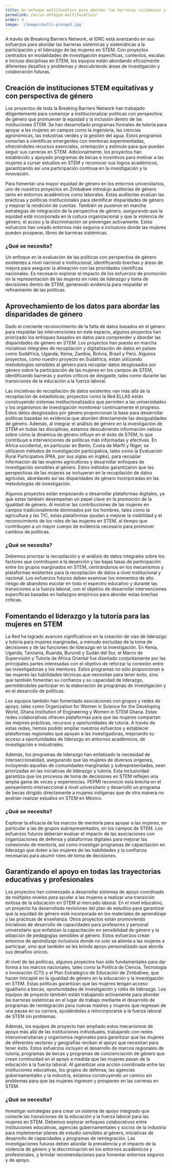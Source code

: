 ```yaml
---
title: Un enfoque multifacético para abordar las barreras sistémicas y sistemáticas para lograr la equidad de género en STEM
permalink: /es/un-enfoque-multifacetico/
order: 4
image: '/images/multi-pronged.jpg'
---
```


A través de Breaking Barriers Network, el IDRC está avanzando en sus esfuerzos para abordar las barreras sistémicas y sistemáticas a la participación y el liderazgo de las mujeres en STEM. Con proyectos centrados en modalidades de investigación específicas, contextos, escalas e incluso disciplinas en STEM, los equipos están abordando eficazmente diferentes desafíos y problemas y descubriendo áreas de investigación y colaboración futuras. 

## Creación de instituciones STEM equitativas y con perspectiva de género

Los proyectos de toda la Breaking Barriers Network han trabajado diligentemente para comenzar a institucionalizar políticas con perspectiva de género que promuevan la equidad y la inclusión dentro de las instituciones STEM. Se han desarrollado programas formales de tutoría para apoyar a las mujeres en campos como la ingeniería, las ciencias agronómicas, las industrias verdes y la gestión del agua. Estos programas conectan a científicas emergentes con mentoras experimentadas, ofreciéndoles recursos esenciales, orientación y estímulo para que puedan seguir sus carreras en STEM. Adicionalmente, los proyectos han establecido y apoyado programas de becas e incentivos para motivar a las mujeres a cursar estudios en STEM y reconocer sus logros académicos, garantizando así una participación continua en la investigación y la innovación. 

Para fomentar una mayor equidad de género en los entornos universitarios, uno de nuestros proyectos en Zimbabwe introdujo auditorías de género tanto en entornos académicos como laborales. Estas auditorías evalúan las prácticas y políticas institucionales para identificar disparidades de género y mejorar la rendición de cuentas. También se pusieron en marcha estrategias de integración de la perspectiva de género, asegurando que la equidad esté incorporada en la cultura organizacional y que la violencia de género, el acoso y la discriminación se prevengan activamente. Estos esfuerzos han creado entornos más seguros e inclusivos donde las mujeres pueden prosperar, libres de barreras sistémicas.

### ¿Qué se necesita?
Un enfoque en la evaluación de las políticas con perspectiva de género existentes a nivel nacional e institucional, identificando brechas y áreas de mejora para asegurar la alineación con las prioridades científicas nacionales. Es necesario explorar el impacto de los esfuerzos de promoción en la representación de las mujeres en roles de liderazgo y toma de decisiones dentro de STEM, generando evidencia para respaldar el refinamiento de las políticas.

## Aprovechamiento de los datos para abordar las disparidades de género

Dado el creciente reconocimiento de la falta de datos basados en el género para respaldar las intervenciones en este espacio, algunos proyectos han priorizado los enfoques basados en datos para comprender y abordar las disparidades de género en STEM. Los proyectos han puesto en marcha iniciativas integrales de recopilación y digitalización de datos en países como Sudáfrica, Uganda, Kenia, Zambia, Bolivia, Brasil y Perú. Algunos proyectos, como nuestro proyecto en Sudáfrica, están utilizando metodologías sensibles al género para recopilar datos desglosados por género sobre la participación de las mujeres en los campos de STEM, identificando barreras y puntos críticos de desgaste, tales como durante las transiciones de la educación a la fuerza laboral.

Las iniciativas de recopilación de datos existentes van más allá de la recopilación de estadísticas; proyectos como la Red ELLAS están construyendo sistemas institucionalizados que permiten a las universidades y los organismos de investigación monitorear continuamente el progreso. Estos datos desglosados por género proporcionan la base para desarrollar políticas basadas en evidencia que aborden directamente las desigualdades de género. Además, al integrar el análisis de género en la investigación de STEM en todas las disciplinas, estamos descubriendo información valiosa sobre cómo la dinámica de género influye en el éxito de STEM, lo que contribuye a intervenciones de políticas más informadas y efectivas. En África occidental, en particular en Benín, Costa de Marfil y Níger, se utilizaron métodos de investigación participativa, tales como la Evaluación Rural Participativa (PRA, por sus siglas en inglés), para recopilar información de las mujeres agricultoras y desarrollar enfoques de investigación sensibles al género. Estos métodos garantizaron que las perspectivas de las mujeres se incluyeran en la recopilación de datos agrícolas, abordando así las disparidades de género incorporadas en las metodologías de investigación.

Algunos proyectos están empezando a desarrollar plataformas digitales, ya que estas también desempeñan un papel clave en la promoción de la igualdad de género. Al mostrar las contribuciones de las mujeres en campos tradicionalmente dominados por los hombres, tales como la agricultura y las TIC, estas plataformas ayudan a mejorar la visibilidad y el reconocimiento de los roles de las mujeres en STEM, al tiempo que contribuyen a un mayor cuerpo de evidencia necesario para promover cambios de políticas.

### ¿Qué se necesita?
Debemos priorizar la recopilación y el análisis de datos integrales sobre los factores que contribuyen a la deserción y las bajas tasas de participación entre los grupos marginados en STEM, centrándonos en los mecanismos y plataformas existentes para la recopilación de datos a nivel institucional y nacional. Los esfuerzos futuros deben examinar los momentos de alto riesgo de abandono escolar en todo el espectro educativo y durante las transiciones a la fuerza laboral, con el objetivo de desarrollar intervenciones específicas basadas en hallazgos empíricos para abordar estas brechas críticas.

## Fomentando el liderazgo y la tutoría para las mujeres en STEM

La Red ha logrado avances significativos en la creación de vías de liderazgo y tutoría para mujeres marginadas, a menudo excluidas de la toma de decisiones y de las funciones de liderazgo en la investigación. En Kenia, Uganda, Tanzania, Ruanda, Burundi y Sudán del Sur, el Marco de Supervisión y Tutoría de África Oriental fue diseñado conjuntamente por las principales partes interesadas con el objetivo de reforzar la conexión entre las investigadoras y los mentores. Estos programas no sólo proporcionan a las mujeres las habilidades técnicas que necesitan para tener éxito, sino que también fomentan su confianza y su capacidad de liderazgo, permitiéndoles participar en la elaboración de programas de investigación y en el desarrollo de políticas.

Los equipos también han fomentado asociaciones con grupos y redes de apoyo, tales como Organization for Women in Science for the Developing World, Ghana Institution of Engineering y Women in STEM Ghana. Estas redes colaborativas ofrecen plataformas para que las mujeres compartan las mejores prácticas, recursos y oportunidades de tutoría. A través de estas redes, hemos podido ampliar nuestros esfuerzos y establecer plataformas regionales que apoyan a las investigadoras, mejorando su acceso a oportunidades de liderazgo en entornos académicos, de investigación e industriales.

Además, los programas de liderazgo han enfatizado la necesidad de interseccionalidad, asegurando que las mujeres de diversos orígenes, incluyendo aquellas de comunidades marginadas y subrepresentadas, sean priorizadas en las iniciativas de liderazgo y tutoría. Esta inclusividad garantiza que los procesos de toma de decisiones en STEM reflejen una amplia gama de voces y experiencias. PEPMI reconoció esta brecha en el pensamiento interseccional a nivel universitario y desarrolló un programa de becas dirigido directamente a mujeres indígenas que de otra manera no podrían realizar estudios en STEM en México. 

### ¿Qué se necesita?
Explorar la eficacia de los marcos de mentoría para apoyar a las mujeres, en particular a las de grupos subrepresentados, en los campos de STEM. Los esfuerzos futuros deberían evaluar el impacto de las asociaciones con organizaciones de defensa y plataformas digitales para mejorar las conexiones de mentoría, así como investigar programas de capacitación en liderazgo que doten a las mujeres de las habilidades y la confianza necesarias para asumir roles de toma de decisiones.

## Garantizando el apoyo en todas las trayectorias educativas y profesionales

Los proyectos han comenzado a desarrollar sistemas de apoyo coordinado de múltiples niveles para ayudar a las mujeres a realizar una transición exitosa de la educación en STEM al mercado laboral. En el nivel educativo, un proyecto ha desarrollado revisiones del plan de estudios para garantizar que la equidad de género esté incorporada en los materiales de aprendizaje y las prácticas de enseñanza. Otros proyectos están promoviendo iniciativas de desarrollo de capacidades para profesores y personal universitario que enfatizan la capacitación en sensibilidad de género y la adopción de pedagogías sensibles al género. Estos esfuerzos crean entornos de aprendizaje inclusivos donde no solo se alienta a las mujeres a participar, sino que también se les brinda apoyo personalizado que aborda sus desafíos únicos.

Al nivel de las políticas, algunos proyectos han sido fundamentales para dar forma a los marcos nacionales, tales como la Política de Ciencia, Tecnología e Innovación (CTI) y el Plan Estratégico de Educación de Zimbabwe, que hacen hincapié en la igualdad de género en la educación y la investigación en STEM. Estas políticas garantizan que las mujeres tengan acceso igualitario a becas, oportunidades de investigación y roles de liderazgo. Los equipos de proyecto también están trabajando activamente para abordar las barreras sistémicas en el lugar de trabajo mediante el desarrollo de programas de reintegración para nuevas madres y mujeres que regresan de una pausa en su carrera, ayudándolas a reincorporarse a la fuerza laboral de STEM sin problemas.

Además, los equipos de proyecto han ampliado estos mecanismos de apoyo más allá de las instituciones individuales, trabajando con redes interuniversitarias y organismos regionales para garantizar que las mujeres de diferentes sectores y geografías reciban el apoyo que necesitan para tener éxito. Estos esfuerzos incluyen el desarrollo de marcos regionales de tutoría, programas de becas y programas de concienciación de género que crean continuidad en el apoyo a medida que las mujeres pasan de la educación a la fuerza laboral. Al garantizar una acción coordinada entre las instituciones educativas, los grupos de defensa, las agencias gubernamentales y la industria, estamos construyendo un camino sin problemas para que las mujeres ingresen y prosperen en las carreras en STEM. 

### ¿Qué se necesita?
Investigar estrategias para crear un sistema de apoyo integrado que conecte las transiciones de la educación y la fuerza laboral para las mujeres en STEM. Debemos explorar enfoques colaborativos entre instituciones educativas, agencias gubernamentales y socios de la industria para implementar planes de estudio sensibles al género, iniciativas de desarrollo de capacidades y programas de reintegración. Las investigaciones futuras deben abordar la prevalencia y el impacto de la violencia de género y la discriminación en los entornos académicos y profesionales, y brindar recomendaciones para fomentar entornos seguros y de apoyo.

